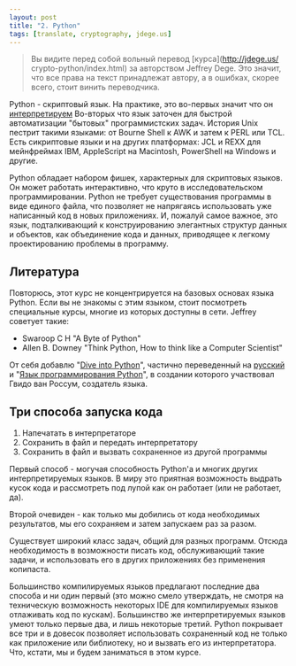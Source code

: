 ```yaml
---
layout: post
title: "2. Python"
tags: [translate, cryptography, jdege.us]
---
```

> Вы видите перед собой вольный перевод [курса](http://jdege.us/
> crypto-python/index.html) за авторством Jeffrey Dege.
> Это значит, что все права на текст принадлежат автору, а в ошибках,
> скорее всего, стоит винить переводчика.

Python - скриптовый язык. На практике, это во-первых значит что он [интерпретируем](
http://ru.wikipedia.org/wiki/Интерпретируемый_язык_программирования)
Во-вторых что язык заточен для быстрой автоматизации "бытовых" программистских задач. 
История Unix пестрит такими языками: от Bourne Shell к AWK и затем к PERL или TCL. 
Есть сикриптовые языки и на других платформах: JCL и REXX для мейнфреймах IBM, 
AppleScript на Macintosh, PowerShell на Windows и другие.

Python обладает набором фишек, характерных для скриптовых языков. Он может 
работать интерактивно, что круто в исследовательском программировании. 
Python не требует существования программы в виде единого файла, что позволяет 
не напрягаясь использовать уже написанный код в новых приложениях. 
И, пожалуй самое важное, это язык, подталкивающий к конструированию 
элегантных структур данных и объектов, как объединение кода и данных, 
приводящее к легкому проектированию проблемы в программу. 

Литература
----------

Повторюсь, этот курс не концентрируется на базовых основах языка Python. Если вы 
не знакомы с этим языком, стоит посмотреть специальные курсы, многие из которых 
доступны в сети. Jeffrey советует такие:

- Swaroop C H "A Byte of Python"
- Allen B. Downey "Think Python, How to think like a Computer Scientist" 

От себя добавлю "[Dive into Python](http://www.diveintopython.net/)", частично переведенный 
на [русский](http://diveinto.python.ru/toc.html) и "[Язык программирования Python](
http://www.python.ru/files/book-ods.pdf)", в создании которого участвовал Гвидо ван 
Россум, создатель языка.

Три способа запуска кода
------------------------

<ol>
    <li>Напечатать в интерпретаторе</li>
    <li>Сохранить в файл и передать интерпретатору</li>
    <li>Сохранить в файл и вызвать сохраненное из другой программы</li>
</ol>

Первый способ - могучая способность Python'а и многих других интерпретируемых языков. 
В миру это приятная возможность выдрать кусок кода и рассмотреть под лупой как он 
работает (или не работает, да).

Второй очевиден - как только мы добились от кода необходимых результатов, мы его 
сохраняем и затем запускаем раз за разом.

Существует широкий класс задач, общий для разных программ. Отсюда необходимость в 
возможности писать код, обслуживающий такие задачи, и использовать его в других 
приложениях без применения копипаста.

Большинство компилируемых языков предлагают последние два способа и ни один первый 
(это можно смело утверждать, не смотря на техническую возможность некоторых IDE 
для компилируемых языков отлаживать код по кускам). 
Большинство же интерпретируемых языков умеют только первые два, и лишь некоторые третий.
Python покрывает все три и в довесок позволяет использовать сохраненный код не только 
как приложение или библиотеку, но и вызвать его из интерпретатора. Что, кстати, мы и 
будем заниматься в этом курсе.


